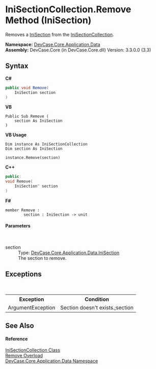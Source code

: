# IniSectionCollection.Remove Method (IniSection)
 

Removes a <a href="T_DevCase_Core_Application_Data_IniSection">IniSection</a> from the <a href="T_DevCase_Core_Application_Data_IniSectionCollection">IniSectionCollection</a>.

**Namespace:**&nbsp;<a href="N_DevCase_Core_Application_Data">DevCase.Core.Application.Data</a><br />**Assembly:**&nbsp;DevCase.Core (in DevCase.Core.dll) Version: 3.3.0.0 (3.3)

## Syntax

**C#**<br />
``` C#
public void Remove(
	IniSection section
)
```

**VB**<br />
``` VB
Public Sub Remove ( 
	section As IniSection
)
```

**VB Usage**<br />
``` VB Usage
Dim instance As IniSectionCollection
Dim section As IniSection

instance.Remove(section)
```

**C++**<br />
``` C++
public:
void Remove(
	IniSection^ section
)
```

**F#**<br />
``` F#
member Remove : 
        section : IniSection -> unit 

```


#### Parameters
&nbsp;<dl><dt>section</dt><dd>Type: <a href="T_DevCase_Core_Application_Data_IniSection">DevCase.Core.Application.Data.IniSection</a><br />The section to remove.</dd></dl>

## Exceptions
&nbsp;<table><tr><th>Exception</th><th>Condition</th></tr><tr><td>ArgumentException</td><td>Section doesn't exists.;section</td></tr></table>

## See Also


#### Reference
<a href="T_DevCase_Core_Application_Data_IniSectionCollection">IniSectionCollection Class</a><br /><a href="Overload_DevCase_Core_Application_Data_IniSectionCollection_Remove">Remove Overload</a><br /><a href="N_DevCase_Core_Application_Data">DevCase.Core.Application.Data Namespace</a><br />